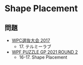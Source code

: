 # Shape Placement

## 問題
- [WPC選抜大会 2017](../questions/jwpc2017.md)
	- 17\. テルミーラブ
- [WPF PUZZLE GP 2021 ROUND 2](../questions/wpfpgp2021-2.md)
	- 16-17. Shape Placement
